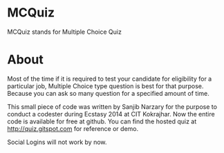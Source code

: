 MCQuiz
=====
MCQuiz stands for Multiple Choice Quiz

About
=====

Most of the time if it is required to test your candidate for eligibility for a particular job, Multiple Choice type question is best for that purpose. Because you can ask so many question for a specified amount of time.

This small piece of code was written by Sanjib Narzary for the purpose to conduct a codester during Ecstasy 2014 at CIT Kokrajhar. Now the entire code is available for free at github. You can find the hosted quiz at http://quiz.gitspot.com for reference or demo.

Social Logins will not work by now.
